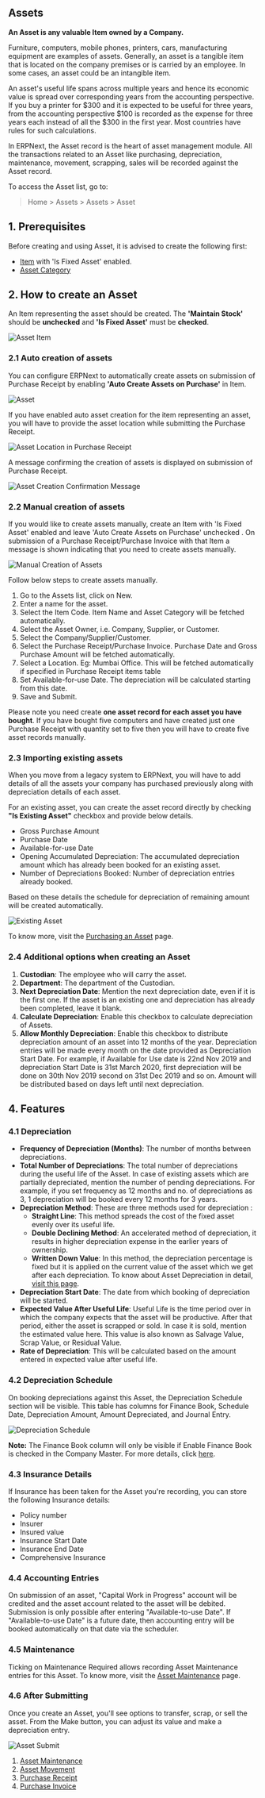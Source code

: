 ## Assets

**An Asset is any valuable Item owned by a Company.**

Furniture, computers, mobile phones, printers, cars, manufacturing equipment are examples of assets. Generally, an asset is a tangible item that is located on the company premises or is carried by an employee. In some cases, an asset could be an intangible item.

An asset's useful life spans across multiple years and hence its economic value is spread over corresponding years from the accounting perspective. If you buy a printer for $300 and it is expected to be useful for three years, from the accounting perspective $100 is recorded as the expense for three years each instead of all the $300 in the first year. Most countries have rules for such calculations.

In ERPNext, the Asset record is the heart of asset management module. All the transactions related to an Asset like purchasing, depreciation, maintenance, movement, scrapping, sales will be recorded against the Asset record.

To access the Asset list, go to:

> Home > Assets > Assets > Asset

## 1\. Prerequisites

Before creating and using Asset, it is advised to create the following first:

*   [Item](https://docs.erpnext.com/docs/v13/user/manual/en/stock/item) with 'Is Fixed Asset' enabled.
*   [Asset Category](https://docs.erpnext.com/docs/v13/user/manual/en/asset/asset-category)

## 2\. How to create an Asset

An Item representing the asset should be created. The **'Maintain Stock'** should be **unchecked** and **'Is Fixed Asset'** must be **checked**.

![Asset Item](https://docs.erpnext.com/files/asset-item.png)

### 2.1 Auto creation of assets

You can configure ERPNext to automatically create assets on submission of Purchase Receipt by enabling **'Auto Create Assets on Purchase'** in Item.

![Asset](https://docs.erpnext.com/files/asset-auto-create.png)

If you have enabled auto asset creation for the item representing an asset, you will have to provide the asset location while submitting the Purchase Receipt.

![Asset Location in Purchase Receipt](https://docs.erpnext.com/files/asset-location-in-purchase-receipt.png)

A message confirming the creation of assets is displayed on submission of Purchase Receipt.

![Asset Creation Confirmation Message](https://docs.erpnext.com/files/asset-auto-create-on-purchase.png)

### 2.2 Manual creation of assets

If you would like to create assets manually, create an Item with 'Is Fixed Asset' enabled and leave 'Auto Create Assets on Purchase' unchecked . On submission of a Purchase Receipt/Purchase Invoice with that Item a message is shown indicating that you need to create assets manually.

![Manual Creation of Assets](https://docs.erpnext.com/files/asset-manual-creation-message.png)

Follow below steps to create assets manually.

1.  Go to the Assets list, click on New.
2.  Enter a name for the asset.
3.  Select the Item Code. Item Name and Asset Category will be fetched automatically.
4.  Select the Asset Owner, i.e. Company, Supplier, or Customer.
5.  Select the Company/Supplier/Customer.
6.  Select the Purchase Receipt/Purchase Invoice. Purchase Date and Gross Purchase Amount will be fetched automatically.
7.  Select a Location. Eg: Mumbai Office. This will be fetched automatically if specified in Purchase Receipt items table
8.  Set Available-for-use Date. The depreciation will be calculated starting from this date.
9.  Save and Submit.

Please note you need create **one asset record for each asset you have bought**. If you have bought five computers and have created just one Purchase Receipt with quantity set to five then you will have to create five asset records manually.

### 2.3 Importing existing assets

When you move from a legacy system to ERPNext, you will have to add details of all the assets your company has purchased previously along with depreciation details of each asset.

For an existing asset, you can create the asset record directly by checking **"Is Existing Asset"** checkbox and provide below details.

*   Gross Purchase Amount
*   Purchase Date
*   Available-for-use Date
*   Opening Accumulated Depreciation: The accumulated depreciation amount which has already been booked for an existing asset.
*   Number of Depreciations Booked: Number of depreciation entries already booked.

Based on these details the schedule for depreciation of remaining amount will be created automatically.

![Existing Asset](https://docs.erpnext.com/files/existing-asset.png)

To know more, visit the [Purchasing an Asset](https://docs.erpnext.com/docs/v13/user/manual/en/asset/purchasing-an-asset) page.

### 2.4 Additional options when creating an Asset

1.  **Custodian**: The employee who will carry the asset.
2.  **Department**: The department of the Custodian.
3.  **Next Depreciation Date**: Mention the next depreciation date, even if it is the first one. If the asset is an existing one and depreciation has already been completed, leave it blank.
4.  **Calculate Depreciation**: Enable this checkbox to calculate depreciation of Assets.
5.  **Allow Monthly Depreciation**: Enable this checkbox to distribute depreciation amount of an asset into 12 months of the year. Depreciation entries will be made every month on the date provided as Depreciation Start Date. For example, if Available for Use date is 22nd Nov 2019 and depreciation Start Date is 31st March 2020, first depreciation will be done on 30th Nov 2019 second on 31st Dec 2019 and so on. Amount will be distributed based on days left until next depreciation.

## 4\. Features

### 4.1 Depreciation

*   **Frequency of Depreciation (Months)**: The number of months between depreciations.
*   **Total Number of Depreciations**: The total number of depreciations during the useful life of the Asset. In case of existing assets which are partially depreciated, mention the number of pending depreciations. For example, if you set frequency as 12 months and no. of depreciations as 3, 1 depreciation will be booked every 12 months for 3 years.
*   **Depreciation Method**: These are three methods used for depreciation :
    *   **Straight Line**: This method spreads the cost of the fixed asset evenly over its useful life.
    *   **Double Declining Method**: An accelerated method of depreciation, it results in higher depreciation expense in the earlier years of ownership.
    *   **Written Down Value**: In this method, the depreciation percentage is fixed but it is applied on the current value of the asset which we get after each depreciation. To know about Asset Depreciation in detail, [visit this page](https://docs.erpnext.com/docs/v13/user/manual/en/asset/asset-depreciation).
*   **Depreciation Start Date**: The date from which booking of depreciation will be started.
*   **Expected Value After Useful Life**: Useful Life is the time period over in which the company expects that the asset will be productive. After that period, either the asset is scrapped or sold. In case it is sold, mention the estimated value here. This value is also known as Salvage Value, Scrap Value, or Residual Value.
*   **Rate of Depreciation**: This will be calculated based on the amount entered in expected value after useful life.

### 4.2 Depreciation Schedule

On booking depreciations against this Asset, the Depreciation Schedule section will be visible. This table has columns for Finance Book, Schedule Date, Depreciation Amount, Amount Depreciated, and Journal Entry.

![Depreciation Schedule](https://docs.erpnext.com/files/asset-depreciation-schedule.png)

**Note:** The Finance Book column will only be visible if Enable Finance Book is checked in the Company Master. For more details, click [here](https://docs.erpnext.com/docs/v13/user/manual/en/accounts/finance-book).

### 4.3 Insurance Details

If Insurance has been taken for the Asset you're recording, you can store the following Insurance details:

*   Policy number
*   Insurer
*   Insured value
*   Insurance Start Date
*   Insurance End Date
*   Comprehensive Insurance

### 4.4 Accounting Entries

On submission of an asset, "Capital Work in Progress" account will be credited and the asset account related to the asset will be debited. Submission is only possible after entering "Available-to-use Date". If "Available-to-use Date" is a future date, then accounting entry will be booked automatically on that date via the scheduler.

### 4.5 Maintenance

Ticking on Maintenance Required allows recording Asset Maintenance entries for this Asset. To know more, visit the [Asset Maintenance](https://docs.erpnext.com/docs/v13/user/manual/en/asset/asset-maintenance) page.

### 4.6 After Submitting

Once you create an Asset, you'll see options to transfer, scrap, or sell the asset. From the Make button, you can adjust its value and make a depreciation entry.

![Asset Submit](https://docs.erpnext.com/files/asset-submit.png)

1.  [Asset Maintenance](https://docs.erpnext.com/docs/v13/user/manual/en/asset/asset-maintenance)
2.  [Asset Movement](https://docs.erpnext.com/docs/v13/user/manual/en/asset/asset-movement)
3.  [Purchase Receipt](https://docs.erpnext.com/docs/v13/user/manual/en/stock/purchase-receipt)
4.  [Purchase Invoice](https://docs.erpnext.com/docs/v13/user/manual/en/accounts/purchase-invoice)